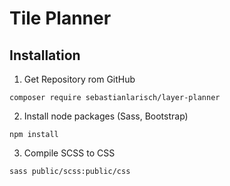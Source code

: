 # Tile Planner

## Installation

1. Get Repository rom GitHub
```
composer require sebastianlarisch/layer-planner
```
2. Install node packages (Sass, Bootstrap)
```
npm install
```
3. Compile SCSS to CSS
```
sass public/scss:public/css
```
